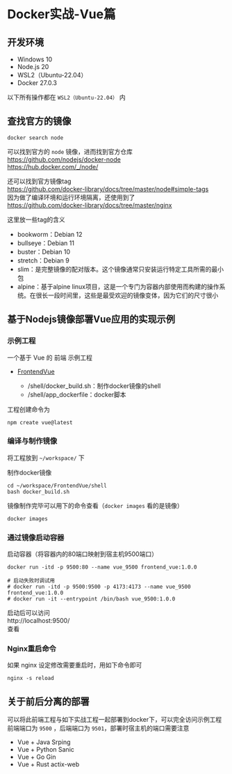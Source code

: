 # Docker实战-Vue篇

## 开发环境
- Windows 10
- Node.js 20
- WSL2（Ubuntu-22.04）
- Docker 27.0.3

以下所有操作都在 ``WSL2（Ubuntu-22.04）`` 内

## 查找官方的镜像

```
docker search node
```
可以找到官方的 ``node`` 镜像，进而找到官方仓库  
https://github.com/nodejs/docker-node  
https://hub.docker.com/_/node/  

还可以找到官方镜像tag  
https://github.com/docker-library/docs/tree/master/node#simple-tags  
因为做了编译环境和运行环境隔离，还使用到了  
https://github.com/docker-library/docs/tree/master/nginx  

这里放一些tag的含义
 - bookworm：Debian 12
 - bullseye：Debian 11
 - buster：Debian 10
 - stretch：Debian 9
 - slim：是完整镜像的配对版本。这个镜像通常只安装运行特定工具所需的最小包
 - alpine：基于alpine linux项目，这是一个专门为容器内部使用而构建的操作系统。在很长一段时间里，这些是最受欢迎的镜像变体，因为它们的尺寸很小


## 基于Nodejs镜像部署Vue应用的实现示例

### 示例工程
一个基于 Vue 的 前端 示例工程

 - [FrontendVue](../Framework/FrontendVue/)

     - /shell/docker_build.sh：制作docker镜像的shell
     - /shell/app_dockerfile：docker脚本

工程创建命令为
```
npm create vue@latest
```

### 编译与制作镜像

将工程放到 ``~/workspace/`` 下

制作docker镜像
```
cd ~/workspace/FrontendVue/shell
bash docker_build.sh
```
镜像制作完毕可以用下的命令查看（``docker images`` 看的是镜像）
```
docker images
```

### 通过镜像启动容器
启动容器（将容器内的80端口映射到宿主机9500端口）
```
docker run -itd -p 9500:80 --name vue_9500 frontend_vue:1.0.0

# 启动失败时调试用
# docker run -itd -p 9500:9500 -p 4173:4173 --name vue_9500 frontend_vue:1.0.0
# docker run -it --entrypoint /bin/bash vue_9500:1.0.0
```

启动后可以访问  
http://localhost:9500/  
查看

### Nginx重启命令
如果 nginx 设定修改需要重启时，用如下命令即可
```
nginx -s reload
```

## 关于前后分离的部署

可以将此前端工程与如下实战工程一起部署到docker下，可以完全访问示例工程  
前端端口为 ``9500`` ，后端端口为 ``9501``，部署时宿主机的端口需要注意

- Vue + Java Srping
- Vue + Python Sanic
- Vue + Go Gin
- Vue + Rust actix-web
